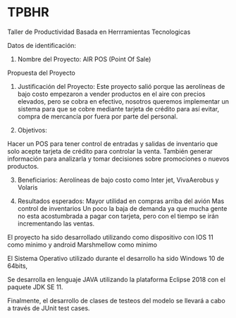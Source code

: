 # TPBHR
Taller de Productividad  Basada en Herrramientas Tecnologicas

Datos de identificación:
1.	Nombre del Proyecto:
AIR POS (Point Of Sale)


Propuesta del Proyecto
1.	Justificación del Proyecto:
Este proyecto salió porque las aerolíneas de bajo costo empezaron a vender productos en el aire con precios elevados, pero se cobra en efectivo, nosotros queremos implementar un sistema para que se cobre mediante tarjeta de crédito para así evitar, compra de mercancía por fuera por parte del personal.

2.	Objetivos:

Hacer un POS para tener control de entradas y salidas de inventario que solo acepte tarjeta de crédito para controlar la venta. También generar información para analizarla y tomar decisiones sobre promociones o nuevos productos.

3.	Beneficiarios:
Aerolíneas de bajo costo como Inter jet, VivaAerobus y Volaris

4.	Resultados esperados:
Mayor utilidad en compras arriba del avión 
Mas control de inventarios
Un poco la baja de demanda ya que mucha gente no esta acostumbrada a pagar con tarjeta, pero con el tiempo se irán incrementando las ventas.

El proyecto ha sido desarrollado utilizando como dispositivo con IOS 11 como minimo y android Marshmellow como minimo

El Sistema Operativo utilizado durante el desarrollo ha sido Windows 10 de 64bits,

Se desarrolla en lenguaje JAVA utilizando la plataforma Eclipse 2018 con el paquete JDK SE 11.


Finalmente, el desarrollo de clases de testeos del modelo se llevará a cabo a través de JUnit test cases.
